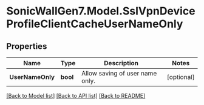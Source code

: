 # SonicWallGen7.Model.SslVpnDeviceProfileClientCacheUserNameOnly

## Properties

Name | Type | Description | Notes
------------ | ------------- | ------------- | -------------
**UserNameOnly** | **bool** | Allow saving of user name only. | [optional] 

[[Back to Model list]](../README.md#documentation-for-models) [[Back to API list]](../README.md#documentation-for-api-endpoints) [[Back to README]](../README.md)

